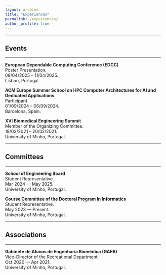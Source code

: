```yaml
---
layout: archive
title: "Experiences"
permalink: /experiences/
author_profile: true
---
```


<hr/>

## Events
<hr/>

**European Dependable Computing Conference (EDCC)**  
Poster Presentation.  
08/04/2025 – 11/04/2025.  
Lisbon, Portugal.  

**ACM Europe Summer School on HPC Computer Architectures for AI and Dedicated Applications**  
Participant.  
01/09/2024 – 06/09/2024.  
Barcelona, Spain.  

**XVI Biomedical Engineering Summit**  
Member of the Organizing Committee.  
18/02/2021 – 20/02/2021.  
University of Minho, Portugal.  

<hr/>

## Committees
<hr/>

**School of Engineering Board**   
Student Representative.  
Mar 2024 — May 2025.  
University of Minho, Portugal. 

**Course Committee of the Doctoral Program in Informatics**  
Student Representative.  
May 2023 — Present.  
University of Minho, Portugal. 

<hr/>

## Associations
<hr/>

**Gabinete de Alunos de Engenharia Biomédica (GAEB)**  
Vice-Director of the Recreational Department.    
Oct 2020 — Apr 2021.  
University of Minho, Portugal. 


